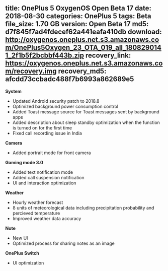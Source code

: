 title: OnePlus 5 OxygenOS Open Beta 17
date: 2018-08-30
categories: OnePlus 5
tags: Beta
file_size: 1.70 GB
version: Open Beta 17
md5: d7f845f7ad4fdecef62a441eafa410db
download: http://oxygenos.oneplus.net.s3.amazonaws.com/OnePlus5Oxygen_23_OTA_019_all_1808290141_2f1b5f2bcbbf443b.zip
recovery_link: https://oxygenos.oneplus.net.s3.amazonaws.com/recovery.img
recovery_md5: afcdd73ccbadc488f7b6993a862689e5
---
**System**

* Updated Android security patch to 2018.8
* Optimized background power consumption control
* Added Toast message source for Toast messages sent by background apps
* Added description about sleep standby optimization when the function is turned on for the first time
* Fixed call recording issue in India
 
**Camera**

* Added portrait mode for front camera
 
**Gaming mode 3.0**

* Added text notification mode
* Added call suspension notification
* UI and interaction optimization
 
**Weather**

* Hourly weather forecast  
* 8 units of meteorological data including precipitation probability and percieved temperature 
* Improved weather data accuracy
 
**Note**

* New UI 
* Optimized process for sharing notes as an image
 
**OnePlus Switch**

* UI optimization
